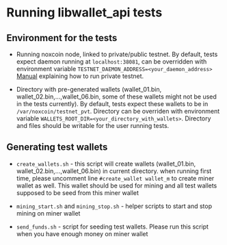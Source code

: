 # Running libwallet_api tests

## Environment for the tests
* Running noxcoin node, linked to private/public testnet. 
  By default, tests expect daemon running at ```localhost:38081```,
  can be overridden with environment variable ```TESTNET_DAEMON_ADDRESS=<your_daemon_address>```
  [Manual](https://github.com/noxcoinexamples/private-testnet) explaining how to run private testnet.

* Directory with pre-generated wallets
  (wallet_01.bin, wallet_02.bin,...,wallet_06.bin, some of these wallets might not be used in the tests currently). 
  By default, tests expect these wallets to be in ```/var/noxcoin/testnet_pvt```. 
  Directory can be overriden with environment variable ```WALLETS_ROOT_DIR=<your_directory_with_wallets>```.
  Directory and files should be writable for the user running tests.


## Generating test wallets
* ```create_wallets.sh``` - this script will create wallets (wallet_01.bin, wallet_02.bin,...,wallet_06.bin) in current directory. 
  when running first time, please uncomment line ```#create_wallet wallet_m``` to create miner wallet as well. 
  This wallet should be used for mining and all test wallets supposed to be seed from this miner wallet

* ```mining_start.sh``` and ```mining_stop.sh``` - helper scripts to start and stop mining on miner wallet

* ```send_funds.sh``` - script for seeding test wallets. Please run this script when you have enough money on miner wallet

